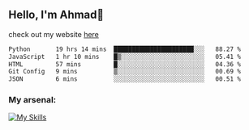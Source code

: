 
## Hello, I'm Ahmad👋

check out my website [here](https://ahmadalwi.com/)

<!--START_SECTION:waka-->

```txt
Python       19 hrs 14 mins  ██████████████████████░░░   88.27 %
JavaScript   1 hr 10 mins    █▒░░░░░░░░░░░░░░░░░░░░░░░   05.41 %
HTML         57 mins         █░░░░░░░░░░░░░░░░░░░░░░░░   04.36 %
Git Config   9 mins          ▒░░░░░░░░░░░░░░░░░░░░░░░░   00.69 %
JSON         6 mins          ░░░░░░░░░░░░░░░░░░░░░░░░░   00.51 %
```

<!--END_SECTION:waka-->

### My arsenal:

[![My Skills](https://skillicons.dev/icons?i=js,ts,py,go,react,nextjs,svelte,nodejs,django,tailwind,html,css,sass,firebase,mongodb,postgres,mysql,redis,git,github,docker,vscode,figma,godot)](https://skillicons.dev)
